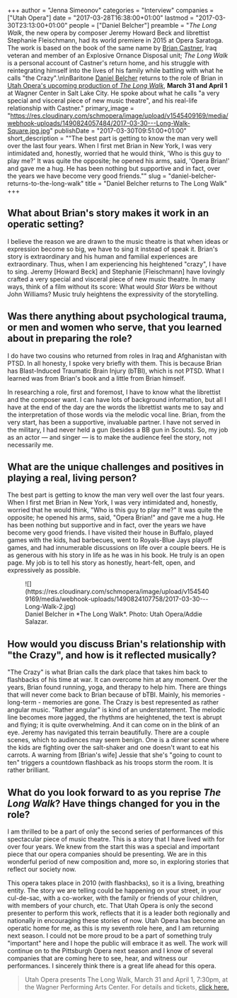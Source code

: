 +++
author = "Jenna Simeonov"
categories = "Interview"
companies = ["Utah Opera"]
date = "2017-03-28T16:38:00+01:00"
lastmod = "2017-03-30T23:13:00+01:00"
people = ["Daniel Belcher"]
preamble = "*The Long Walk*, the new opera by composer Jeremy Howard Beck and librettist Stephanie Fleischmann, had its world premiere in 2015 at Opera Saratoga. The work is based on the book of the same name by [Brian Castner](https://briancastner.com/), Iraq veteran and member of an Explosive Ornance Disposal unit; *The Long Walk* is a personal account of Castner's return home, and his struggle with reintegrating himself into the lives of his family while battling with what he calls \"the Crazy\".\n\nBaritone [Daniel Belcher](/scene/people/daniel-belcher/) returns to the role of Brian in [Utah Opera's upcoming production of *The Long Walk*](http://www.utahopera.org/16-17-season/the-long-walk), **March 31 and April 1** at Wagner Center in Salt Lake City. He spoke about what he calls \"a very special and visceral piece of new music theatre\", and his real-life relationship with Castner."
primary_image = "https://res.cloudinary.com/schmopera/image/upload/v1545409169/media/webhook-uploads/1490824057484/2017-03-30---Long-Walk-Square.jpg.jpg"
publishDate = "2017-03-30T09:51:00+01:00"
short_description = "&quot;The best part is getting to know the man very well over the last four years. When I first met Brian in New York, I was very intimidated and, honestly, worried that he would think, &#039;Who is this guy to play me?&#039; It was quite the opposite; he opened his arms, said, &#039;Opera Brian!&#039; and gave me a hug. He has been nothing but supportive and in fact, over the years we have become very good friends.&quot;"
slug = "daniel-belcher-returns-to-the-long-walk"
title = "Daniel Belcher returns to The Long Walk"
+++

## What about Brian's story makes it work in an operatic setting?

I believe the reason we are drawn to the music theatre is that when ideas or expression become so big, we have to sing it instead of speak it.  Brian's story is extraordinary and his human and familial experiences are extraordinary.  Thus, when I am experiencing his heightened "crazy", I have to sing. Jeremy [Howard Beck] and Stephanie [Fleischmann] have lovingly crafted a very special and visceral piece of new music theatre.  In many ways, think of a film without its score: What would *Star Wars* be without John Williams?  Music truly heightens the expressivity of the storytelling.
 
## Was there anything about psychological trauma, or men and women who serve, that you learned about in preparing the role?

I do have two cousins who returned from roles in Iraq and Afghanistan with PTSD.  In all honesty, I spoke very briefly with them.  This is because Brian has Blast-Induced Traumatic Brain Injury (bTBI), which is not PTSD.  What I learned was from Brian's book and a little from Brian himself.  

In researching a role, first and foremost, I have to know what the librettist and the composer want.  I can have lots of background information, but all I have at the end of the day are the words the librettist wants me to say and the interpretation of those words via the melodic vocal line.  Brian, from the very start, has been a supportive, invaluable partner.  I have not served in the military, I had never held a gun (besides a BB gun in Scouts).  So, my job as an actor — and singer — is to make the audience feel the story, not necessarily me.
 
## What are the unique challenges and positives in playing a real, living person? 

The best part is getting to know the man very well over the last four years.  When I first met Brian in New York, I was very intimidated and, honestly, worried that he would think, "Who is this guy to play me?"  It was quite the opposite; he opened his arms, said, "Opera Brian!" and gave me a hug.  He has been nothing but supportive and in fact, over the years we have become very good friends.  I have visited their house in Buffalo, played games with the kids, had barbecues, went to Royals-Blue Jays playoff games, and had innumerable discussions on life over a couple beers.  He is as generous with his story in life as he was in his book.  He truly is an open page.  My job is to tell his story as honestly, heart-felt, open, and expressively as possible.

<figure data-type="image">
![](https://res.cloudinary.com/schmopera/image/upload/v1545409169/media/webhook-uploads/1490824107758/2017-03-30---Long-Walk-2.jpg)
<figcaption>Daniel Belcher in *The Long Walk*. Photo: Utah Opera/Addie Salazar.</figcaption>
</figure>
 
## How would you discuss Brian's relationship with "the Crazy", and how is it reflected musically?

"The Crazy" is what Brian calls the dark place that takes him back to flashbacks of his time at war.  It can overcome him at any moment.  Over the years, Brian found running, yoga, and therapy to help him.  There are things that will never come back to Brian because of bTBI.  Mainly, his memories - long-term - memories are gone.  The Crazy is best represented as rather angular music.  "Rather angular" is kind of an understatement.  The melodic line becomes more jagged, the rhythms are heightened, the text is abrupt and flying; it is quite overwhelming.  And it can come on in the blink of an eye.  Jeremy has navigated this terrain beautifully.  There are a couple scenes, which to audiences may seem benign.  One is a dinner scene where the kids are fighting over the salt-shaker and one doesn't want to eat his carrots.  A warning from [Brian's wife] Jessie that she's "going to count to ten" triggers a countdown flashback as his troops storm the room.  It is rather brilliant.
 
## What do you look forward to as you reprise *The Long Walk*?  Have things changed for you in the role?

I am thrilled to be a part of only the second series of performances of this spectacular piece of music theatre.  This is a story that I have lived with for over four years.  We knew from the start this was a special and important piece that our opera companies should be presenting.  We are in this wonderful period of new composition and, more so, in exploring stories that reflect our society now.  

This opera takes place in 2010 (with flashbacks), so it is a living, breathing entity.  The story we are telling could be happening on your street, in your cul-de-sac, with a co-worker, with the family or friends of your children, with members of your church, etc.  That Utah Opera is only the second presenter to perform this work, reflects that it is a leader both regionally and nationally in encouraging these stories of now.  Utah Opera has become an operatic home for me, as this is my seventh role here, and I am returning next season.  I could not be more proud to be a part of something truly "important" here and I hope the public will embrace it as well.  The work will continue on to the Pittsburgh Opera next season and I know of several companies that are coming here to see, hear, and witness our performances.  I sincerely think there is a great life ahead for this opera.

>Utah Opera presents The Long Walk, March 31 and April 1, 7:30pm, at the Wagner Performing Arts Center. For details and tickets, [click here.](http://www.utahopera.org/16-17-season/the-long-walk)
